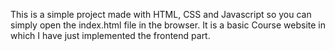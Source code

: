 This is a simple project made with HTML, CSS and Javascript so you can simply open the index.html file in the browser.
It is a basic Course website in which I have just implemented the frontend part. 

